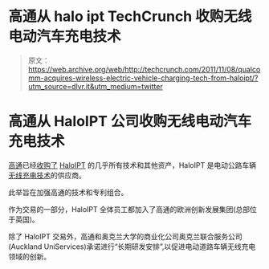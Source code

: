 # 高通从 halo ipt TechCrunch 收购无线电动汽车充电技术

> 原文：<https://web.archive.org/web/http://techcrunch.com/2011/11/08/qualcomm-acquires-wireless-electric-vehicle-charging-tech-from-haloipt/?utm_source=dlvr.it&utm_medium=twitter>

# 高通从 HaloIPT 公司收购无线电动汽车充电技术

[高通](https://web.archive.org/web/20230204233732/http://www.crunchbase.com/company/qualcomm)已经[收购了](https://web.archive.org/web/20230204233732/http://www.prnewswire.com/news-releases/qualcomm-acquires-haloipt-team-and-its-wireless-electric-vehicle-charging-technology-133426293.html) [HaloIPT](https://web.archive.org/web/20230204233732/http://www.haloipt.com/) 的几乎所有技术和其他资产，HaloIPT 是电动公路车辆[无线充电技术](https://web.archive.org/web/20230204233732/https://techcrunch.com/2011/08/01/haloipt-revs-up-for-wirelessly-charged-electric-cars/)的供应商。

此举旨在加强高通的技术和专利组合。

作为交易的一部分，HaloIPT 全体员工都加入了高通的欧洲创新发展集团(总部位于英国)。

除了 HaloIPT 交易外，高通和奥克兰大学的商业化公司奥克兰联合服务公司(Auckland UniServices)承诺进行“长期研发安排”,以促进电动道路车辆无线充电领域的创新。